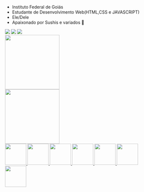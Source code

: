 
- Instituto Federal de Goiás
- Estudante de Desenvolvimento Web(HTML,CSS e JAVASCRIPT)
- Ele/Dele
- Apaixonado por Sushis e variados 🍣
<div>
<a href="https://www.instagram.com/heryck_mbss/" target="_blank"><img src="https://img.shields.io/badge/-Instagram-%23E4405F?style=for-the-badge&logo=instagram&logoColor=white" target="_blank"></a>
<a href = "heryckmota@gmail.com"><img src="https://img.shields.io/badge/Gmail-D14836?style=for-the-badge&logo=gmail&logoColor=white" target="_blank"></a>
<a href="https://www.linkedin.com/in/heryckmbss/" target="_blank"><img src="https://img.shields.io/badge/-LinkedIn-%230077B5?style=for-the-badge&logo=linkedin&logoColor=white" target="_blank"></a>   
</div>

<div>
<a href="https://github.com/seu-usuário-aqui">
<img height="180em" src="https://github-readme-stats.vercel.app/api/top-langs/?username=HeryckMbs&layout=compact&langs_count=7&theme=dracula"/>
  <br>
  <img height="180em" src="https://github-readme-stats.vercel.app/api?username=HeryckMbs&show_icons=true&theme=dracula&include_all_commits=true&count_private=true"/>
</div>

  <img style="width:70px;height:70px" src="https://cdn.jsdelivr.net/gh/devicons/devicon/icons/html5/html5-original-wordmark.svg"/>
  <img style="width:70px;height:70px" src="https://cdn.jsdelivr.net/gh/devicons/devicon/icons/css3/css3-original-wordmark.svg"/>
  <img style="width:70px;height:70px" src="https://cdn.jsdelivr.net/gh/devicons/devicon/icons/javascript/javascript-original.svg"/>
  <img style="width:70px;height:70px" src="https://cdn.jsdelivr.net/gh/devicons/devicon/icons/php/php-original.svg"/>
  <img style="width:70px;height:70px" src="https://cdn.jsdelivr.net/gh/devicons/devicon/icons/laravel/laravel-plain-wordmark.svg"/>
  <img style="width:70px;height:70px" src="https://cdn.jsdelivr.net/gh/devicons/devicon/icons/mysql/mysql-original.svg"/>
  <img style="width:70px;height:70px" src="https://cdn.jsdelivr.net/gh/devicons/devicon/icons/git/git-original.svg"/>
 





  
